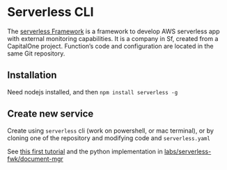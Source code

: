 # Serverless CLI

The [serverless Framework](https://www.serverless.com/) is a framework to develop AWS serverless app with external monitoring capabilities. It is a company in Sf, created from a CapitalOne project. Function’s code and configuration are located in the same Git repository. 

## Installation

Need nodejs installed, and then `npm install serverless -g`

## Create new service

Create using `serverless` cli (work on powershell, or mac terminal), or by cloning one of the repository and modifying code and `serverless.yaml`

See [this first tutorial](https://www.serverless.com/framework/docs/tutorial) and the python implementation in [labs/serverless-fwk/document-mgr](https://github.com/jbcodeforce/yarfba/blob/main/labs/serverless-fwk/document-mgr)